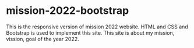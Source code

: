 # mission-2022-bootstrap
This is the responsive version of mission 2022 website.
HTML and CSS and Bootstrap is used to implement this site.
This site is about my mission, vission, goal of the year 2022.
